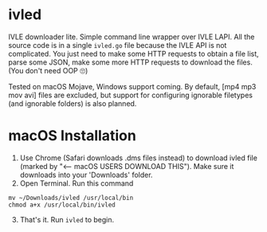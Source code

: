 # ivled
IVLE downloader lite. Simple command line wrapper over IVLE LAPI.
All the source code is in a single `ivled.go` file because the IVLE API is not complicated. You just need to make some HTTP requests to obtain a file list, parse some JSON, make some more HTTP requests to download the files. (You don't need OOP 🙄)

Tested on macOS Mojave, Windows support coming. By default, [mp4 mp3 mov avi] files are excluded, but support for configuring ignorable filetypes (and ignorable folders) is also planned.

# macOS Installation
1. Use Chrome (Safari downloads .dms files instead) to download ivled file (marked by "<-- macOS USERS DOWNLOAD THIS"). Make sure it downloads into your 'Downloads' folder.
2. Open Terminal. Run this command
```
mv ~/Downloads/ivled /usr/local/bin
chmod a+x /usr/local/bin/ivled
```
3. That's it. Run `ivled` to begin.
